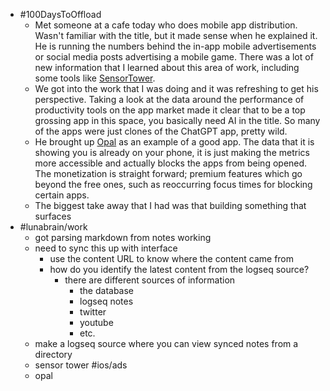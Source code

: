 - #100DaysToOffload
	- Met someone at a cafe today who does mobile app distribution. Wasn't familiar with the title, but it made sense when he explained it. He is running the numbers behind the in-app mobile advertisements or social media posts advertising a mobile game. There was a lot of new information that I learned about this area of work, including some tools like [SensorTower](https://sensortower.com/).
	- We got into the work that I was doing and it was refreshing to get his perspective. Taking a look at the data around the performance of productivity tools on the app market made it clear that to be a top grossing app in this space, you basically need AI in the title. So many of the apps were just clones of the ChatGPT app, pretty wild.
	- He brought up [Opal](https://www.opal.so/) as an example of a good app. The data that it is showing you is already on your phone, it is just making the metrics more accessible and actually blocks the apps from being opened. The monetization is straight forward; premium features which go beyond the free ones, such as reoccurring focus times for blocking certain apps.
	- The biggest take away that I had was that building something that surfaces
- #lunabrain/work
	- got parsing markdown from notes working
	- need to sync this up with interface
		- use the content URL to know where the content came from
		- how do you identify the latest content from the logseq source?
			- there are different sources of information
				- the database
				- logseq notes
				- twitter
				- youtube
				- etc.
	- make a logseq source where you can view synced notes from a directory
	- sensor tower #ios/ads
	- opal